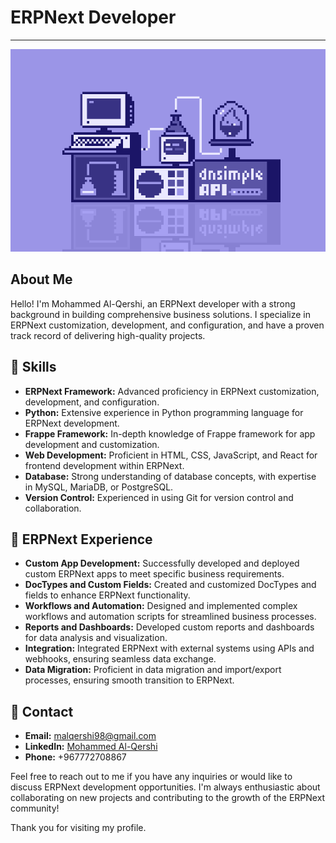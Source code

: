 # ERPNext Developer
---
<p align="center">
  <img src="development.gif" alt="Development">
</p>

## About Me
Hello! I'm Mohammed Al-Qershi, an ERPNext developer with a strong background in building comprehensive business solutions. I specialize in ERPNext customization, development, and configuration, and have a proven track record of delivering high-quality projects.

## :rocket: Skills
- **ERPNext Framework:** Advanced proficiency in ERPNext customization, development, and configuration.
- **Python:** Extensive experience in Python programming language for ERPNext development.
- **Frappe Framework:** In-depth knowledge of Frappe framework for app development and customization.
- **Web Development:** Proficient in HTML, CSS, JavaScript, and React for frontend development within ERPNext.
- **Database:** Strong understanding of database concepts, with expertise in MySQL, MariaDB, or PostgreSQL.
- **Version Control:** Experienced in using Git for version control and collaboration.

## :briefcase: ERPNext Experience
- **Custom App Development:** Successfully developed and deployed custom ERPNext apps to meet specific business requirements.
- **DocTypes and Custom Fields:** Created and customized DocTypes and fields to enhance ERPNext functionality.
- **Workflows and Automation:** Designed and implemented complex workflows and automation scripts for streamlined business processes.
- **Reports and Dashboards:** Developed custom reports and dashboards for data analysis and visualization.
- **Integration:** Integrated ERPNext with external systems using APIs and webhooks, ensuring seamless data exchange.
- **Data Migration:** Proficient in data migration and import/export processes, ensuring smooth transition to ERPNext.
<!---
## :computer: Projects
### Project Name
- **Description:** 
- **Technologies Used:** ERPNext, Frappe, Python, HTML, CSS, JavaScript
- **GitHub Repository:** 


## :raised_hands: Contributions to ERPNext Community
- **Name of Open Source Project:** Description
-->
## :email: Contact
- **Email:** malqershi98@gmail.com
- **LinkedIn:** [Mohammed Al-Qershi](https://www.linkedin.com/in/malqershi98/)
- **Phone:** +967772708867

Feel free to reach out to me if you have any inquiries or would like to discuss ERPNext development opportunities. I'm always enthusiastic about collaborating on new projects and contributing to the growth of the ERPNext community!

Thank you for visiting my profile.


<!---
- 👋 Hi, I’m @messam10
- 👀 I’m interested in Data Science & Front-End Development
- 🌱 I’m currently learning ERPNext
- 💞️ I’m looking to collaborate on Frappe
- 📫 How to reach me malqershi98@gmail.com


messam10/messam10 is a ✨ special ✨ repository because its `README.md` (this file) appears on your GitHub profile.
You can click the Preview link to take a look at your changes.
--->
